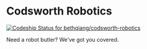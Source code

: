 # Codsworth Robotics

[ ![Codeship Status for bethqiang/codsworth-robotics](https://app.codeship.com/projects/ec7b7ae0-d552-0134-0109-2202dc056fb6/status?branch=master)](https://app.codeship.com/projects/202443)

Need a robot butler? We've got you covered.
